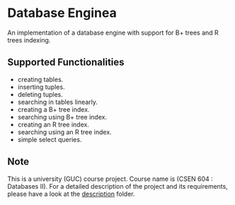 # Database Enginea
An implementation of a database engine with support for B+ trees and R trees indexing.

## Supported Functionalities
* creating tables. 
* inserting tuples.
* deleting tuples.
* searching in tables linearly.
* creating a B+ tree index.
* searching using B+ tree index.
* creating an R tree index.
* searching using an R tree index.
* simple select queries.

## Note
This is a university (GUC) course project. Course name is (CSEN 604 : Databases II). For a detailed description of the project and its requirements, please have a look at the [description](description) folder.
